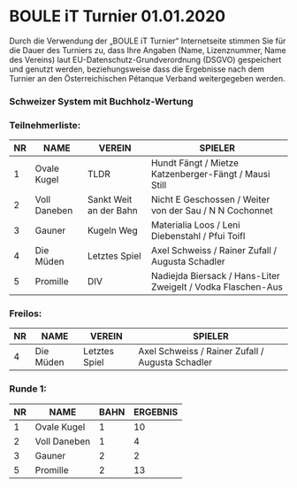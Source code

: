 # BOULE iT Turnier 01.01.2020
Durch die Verwendung der „BOULE iT Turnier“ Internetseite stimmen Sie für die Dauer des Turniers zu, dass Ihre Angaben (Name, Lizenznummer, Name des Vereins) laut EU-Datenschutz-Grundverordnung (DSGVO) gespeichert und genutzt werden, beziehungsweise dass die Ergebnisse nach dem Turnier an den Österreichischen Pétanque Verband weitergegeben werden.
### Schweizer System mit Buchholz-Wertung
### Teilnehmerliste:

|NR|NAME|VEREIN|SPIELER|
|---|---|---|---|
|1|Ovale Kugel|TLDR|Hundt Fängt / Mietze Katzenberger-Fängt / Mausi Still|
|2|Voll Daneben|Sankt Weit an der Bahn|Nicht E Geschossen / Weiter von der Sau / N N Cochonnet|
|3|Gauner|Kugeln Weg|Materialia Loos / Leni Diebenstahl / Pfui Toifl|
|4|Die Müden|Letztes Spiel|Axel Schweiss / Rainer Zufall / Augusta Schadler|
|5|Promille|DIV|Nadiejda Biersack / Hans-Liter Zweigelt / Vodka Flaschen-Aus|

### Freilos:

|NR|NAME|VEREIN|SPIELER|
|---|---|---|---|
|4|Die Müden|Letztes Spiel|Axel Schweiss / Rainer Zufall / Augusta Schadler|

### Runde 1:

|NR|NAME|BAHN|ERGEBNIS|
|---|---|---|---|
|1|Ovale Kugel|1|10|
|2|Voll Daneben|1|4|
|3|Gauner|2|2|
|5|Promille|2|13|

